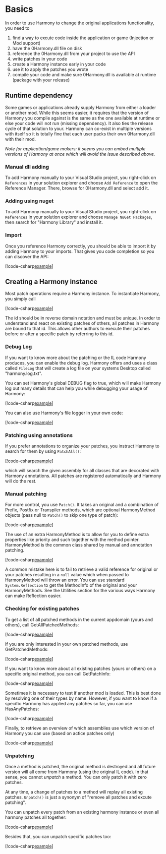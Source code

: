 # Basics

In order to use Harmony to change the original applications functionality, you need to

1. find a way to excute code inside the application or game (Injection or Mod support)
2. have the 0Harmony.dll file on disk
3. reference the 0Harmony.dll from your project to use the API
4. write patches in your code
5. create a Harmony instance early in your code
6. use it to apply the patches you wrote
7. compile your code and make sure 0Harmony.dll is available at runtime (package with your release)

## Runtime dependency

Some games or applications already supply Harmony from either a loader or another mod. While this seems easier, it requires that the version of Harmony you compile against is the same as the one available at runtime or else your code will not run (missing dependency). It also ties the release cycle of that solution to your. Harmony can co-exist in multiple versions with itself so it is totally fine that each user packs their own 0Harmony.dll with their mod.

_Note for application/game makers: it seems you can embed multiple versions of Harmony at once which will avoid the issue described above._

### Manual dll adding

To add Harmony manually to your Visual Studio project, you right-click on `References` in your solution explorer and choose `Add Reference` to open the Reference Manager. There, browse for 0Harmony.dll and select add it.

### Adding using nuget

To add Harmony manually to your Visual Studio project, you right-click on `References` in your solution explorer and choose `Manage NuGet Packages`, then search for "Harmony Library" and install it.

### Import

Once you reference Harmony correctly, you should be able to import it by adding Harmony to your imports. That gives you code completion so you can discover the API:

[!code-csharp[example](../examples/basics.cs?name=import)]

## Creating a Harmony instance

Most patch operations require a Harmony instance. To instantiate Harmony, you simply call

[!code-csharp[example](../examples/basics.cs?name=create)]

The id should be in reverse domain notation and must be unique. In order to understand and react on existing patches of others, all patches in Harmony are bound to that id. This allows other authors to execute their patches before or after a specific patch by referring to this id.

### Debug Log

If you want to know more about the patching or the IL code Harmony produces, you can enable the debug log. Harmony offers and uses a class called `FileLog` that will create a log file on your systems Desktop called "harmony.log.txt".

You can set Harmony's global DEBUG flag to true, which will make Harmony log out many details that can help you while debugging your usage of Harmony:

[!code-csharp[example](../examples/basics.cs?name=debug)]

You can also use Harmony's file logger in your own code:

[!code-csharp[example](../examples/basics.cs?name=log)]

### Patching using annotations

If you prefer annotations to organize your patches, you instruct Harmony to search for them by using `PatchAll()`:

[!code-csharp[example](../examples/basics.cs?name=patch-annotation)]

which will search the given assembly for all classes that are decorated with Harmony annotations. All patches are registered automatically and Harmony will do the rest.

### Manual patching

For more control, you use `Patch()`. It takes an original and a combination of Prefix, Postfix or Transpiler methods, which are optional HarmonyMethod objects (pass null to `Patch()` to skip one type of patch):

[!code-csharp[example](../examples/basics.cs?name=patch-manual)]

The use of an extra HarmonyMethod is to allow for you to define extra properties like priority and such together with the method pointer. HarmonyMethod is the common class shared by manual and annotation patching.

[!code-csharp[example](../examples/basics.cs?name=patch-method)]

A common mistake here is to fail to retrieve a valid reference for original or your patches resulting in a `null` value which when passed to HarmonyMethod will throw an error. You can use standard `System.Reflection` to get the MethodInfo of the original and your HarmonyMethods. See the Utilities section for the various ways Harmony can make Reflection easier.

### Checking for existing patches

To get a list of all patched methods in the current appdomain (yours and others), call GetAllPatchedMethods:

[!code-csharp[example](../examples/basics.cs?name=patch-getall)]

If you are only interested in your own patched methods, use GetPatchedMethods:

[!code-csharp[example](../examples/basics.cs?name=patch-get)]

If you want to know more about all existing patches (yours or others) on a specific original method, you can call GetPatchInfo:

[!code-csharp[example](../examples/basics.cs?name=patch-getinfo)]

Sometimes it is necessary to test if another mod is loaded. This is best done by resolving one of their types by name. However, if you want to know if a specific Harmony has applied any patches so far, you can use HasAnyPatches:

[!code-csharp[example](../examples/basics.cs?name=patch-has)]

Finally, to retrieve an overview of which assemblies use which version of Harmony you can use (based on actice patches only)

[!code-csharp[example](../examples/basics.cs?name=version)]

### Unpatching

Once a method is patched, the original method is destroyed and all future version will all come from Harmony (using the original IL code). In that sense, you cannot _unpatch_ a method. You can only patch it with zero patches.

At any time, a change of patches to a method will replay all existing patches. `Unpatch()` is just a synonym of "remove all patches and excute patching".

You can unpatch every patch from an existing harmony instance or even all harmony patches all together:

[!code-csharp[example](../examples/basics.cs?name=unpatch)]

Besides that, you can unpatch specific patches too:

[!code-csharp[example](../examples/basics.cs?name=unpatch-one)]
